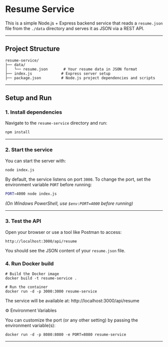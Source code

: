 # Resume Service

This is a simple Node.js + Express backend service that reads a `resume.json` file from the `./data` directory and serves it as JSON via a REST API.

---

## Project Structure

```
resume-service/
├── data/
│   └── resume.json       # Your resume data in JSON format
├── index.js             # Express server setup
├── package.json         # Node.js project dependencies and scripts
```

---

## Setup and Run

### 1. Install dependencies

Navigate to the `resume-service` directory and run:

```bash
npm install
```

---

### 2. Start the service

You can start the server with:

```bash
node index.js
```

By default, the service listens on port `3000`. To change the port, set the environment variable `PORT` before running:

```bash
PORT=4000 node index.js
```

*(On Windows PowerShell, use `$env:PORT=4000` before running)*

---

### 3. Test the API

Open your browser or use a tool like Postman to access:

```
http://localhost:3000/api/resume
```

You should see the JSON content of your `resume.json` file.


### 4. Run Docker build
```
# Build the Docker image
docker build -t resume-service .

# Run the container
docker run -d -p 3000:3000 resume-service
```
The service will be available at: http://localhost:3000/api/resume

⚙️ Environment Variables

You can customize the port (or any other setting) by passing the environment variable(s):

```
docker run -d -p 8080:8080 -e PORT=8080 resume-service

```
---
